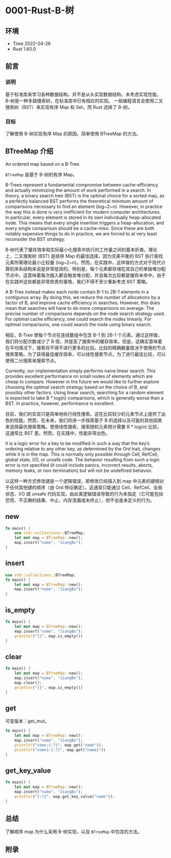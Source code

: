 # 0001-Rust-B-树

## 环境

- Time 2022-04-26
- Rust 1.60.0

## 前言

### 说明

基于标准库来学习各种数据结构，并不是从头实现数据结构，未考虑实现性能。
B-树是一种多路搜索树，在标准库中已有相应的实现。
一般编程语言会使用二叉搜索树（BST）来实现有序 Map 和 Set，而 Rust 选择了 B-树。

### 目标

了解使用 B-树实现有序 Map 的原因，简单使用 BTreeMap 的方法。

## BTreeMap 介绍

An ordered map based on a B-Tree.

`BTreeMap` 是基于 B-树的有序 Map。

B-Trees represent a fundamental compromise between cache-efficiency and actually minimizing the amount of work performed in a search. In theory, a binary search tree (BST) is the optimal choice for a sorted map, as a perfectly balanced BST performs the theoretical minimum amount of comparisons necessary to find an element (log~2~n). However, in practice the way this is done is very inefficient for modern computer architectures. In particular, every element is stored in its own individually heap-allocated node. This means that every single insertion triggers a heap-allocation, and every single comparison should be a cache-miss. Since these are both notably expensive things to do in practice, we are forced to at very least reconsider the BST strategy.

B-树代表了缓存效率和实际最小化搜索中执行的工作量之间的基本折衷。理论上，二叉搜索树 (BST) 是排序 Map 的最佳选择，因为完美平衡的 BST 执行查找元素所需理论最小比较量 (log~2~n)。然而，在实践中，这样做的方式对于现代计算机体系结构来说是非常低效的。特别是，每个元素都存储在其自己的单独堆分配节点中。这意味着每次插入都会触发堆分配，并且每次比较都是缓存未命中。由于在实践中这些都是非常昂贵的事情，我们不得不至少重新考虑 BST 策略。

A B-Tree instead makes each node contain B-1 to 2B-1 elements in a contiguous array. By doing this, we reduce the number of allocations by a factor of B, and improve cache efficiency in searches. However, this does mean that searches will have to do more comparisons on average. The precise number of comparisons depends on the node search strategy used. For optimal cache efficiency, one could search the nodes linearly. For optimal comparisons, one could search the node using binary search.

相反，B-Tree 使每个节点在连续数组中包含 B-1 到 2B-1 个元素。通过这样做，我们将分配次数减少了 B 倍，并提高了搜索中的缓存效率。但是，这确实意味着在平均情况下，搜索将不得不进行更多的比较。比较的精确数量取决于使用的节点搜索策略。为了获得最佳缓存效率，可以线性搜索节点。为了进行最佳比较，可以使用二分搜索来搜索节点。

Currently, our implementation simply performs naive linear search. This provides excellent performance on small nodes of elements which are cheap to compare. However in the future we would like to further explore choosing the optimal search strategy based on the choice of B, and possibly other factors. Using linear search, searching for a random element is expected to take B * log(n) comparisons, which is generally worse than a BST. In practice, however, performance is excellent.

目前，我们的实现只是简单地执行线性搜索。这在比较较少的元素节点上提供了出色的性能。然而，在未来，我们将进一步探索基于 B 的选择以及可能的其他因素来选择最优搜索策略。使用线性搜索，搜索随机元素预计需要 B * log(n) 比较，这通常比 BST 差。然而，在实践中，性能非常出色。

It is a logic error for a key to be modified in such a way that the key’s ordering relative to any other key, as determined by the Ord trait, changes while it is in the map. This is normally only possible through Cell, RefCell, global state, I/O, or unsafe code. The behavior resulting from such a logic error is not specified (it could include panics, incorrect results, aborts, memory leaks, or non-termination) but will not be undefined behavior.

以这样一种方式修改键是一个逻辑错误，即修改已经插入到 map 中元素的键相对于任何其他键的顺序（由 Ord 特征确定）。这通常只能通过 Cell、RefCell、全局状态、I/O 或 unsafe 代码实现。由此类逻辑错误导致的行为未指定（它可能包括恐慌、不正确的结果、中止、内存泄漏或未终止），但不会是未定义的行为。

## new

```rust
fn main() {
    use std::collections::BTreeMap;
    let mut map = BTreeMap::new();
    map.insert("name", "JiangBo");
}
```

## insert

```rust
use std::collections::BTreeMap;
fn main() {
    let mut map = BTreeMap::new();
    map.insert("name", "JiangBo");
}
```

## is_empty

```rust
fn main() {
    let mut map = BTreeMap::new();
    map.insert("name", "JiangBo");
    println!("{}", map.is_empty())
}
```

## clear

```rust
fn main() {
    let mut map = BTreeMap::new();
    map.insert("name", "JiangBo");
    map.clear();
    println!("{}", map.is_empty())
}
```

## get

可变版本：get_mut。

```rust
fn main() {
    let mut map = BTreeMap::new();
    map.insert("name", "JiangBo");
    println!("name:{:?}", map.get("name"));
    println!("name1:{:?}", map.get("name1"))
}
```

## get_key_value

```rust
fn main() {
    let mut map = BTreeMap::new();
    map.insert("name", "JiangBo");
    println!("{:?}", map.get_key_value("name"));
}
```

## 总结

了解顺序 map 为什么采用 B-树实现，以及 `BTreeMap` 中包含的方法。

## 附录
